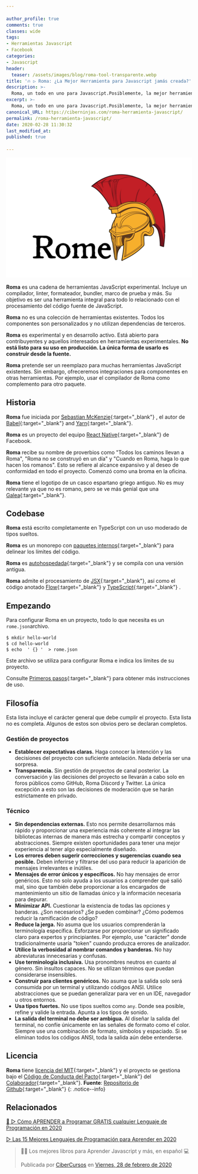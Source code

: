 ```yaml
---

author_profile: true
comments: true
classes: wide
tags:
- Herramientas Javascript
- Facebook
categories:
- Javascript
header:
  teaser: /assets/images/blog/roma-tool-transparente.webp
title: '🔥 ▷ Roma: ¿La Mejor Herramienta para Javascript jamás creada?'
description: >-
  Roma, un todo en uno para Javascript.Posiblemente, la mejor herramientas jamás creada para el uso de JavaScript; incluye un conjunto de: compilador, linterna, formateador, bundler, marco de pruebas y más.
excerpt: >-
  Roma, un todo en uno para Javascript.Posiblemente, la mejor herramientas jamás creada para el uso de JavaScript; incluye un conjunto de: compilador, linterna, formateador, bundler, marco de pruebas y más.
canonical_URL: https://ciberninjas.com/roma-herramienta-javascript/
permalink: /roma-herramienta-javascript/
date: 2020-02-28 11:30:32
last_modified_at: 
published: true

---
```


![Roma: La herramienta perfecta para Javascript creada por el equipo del Framework React de Facebook](/assets/images/blog/roma-tool-transparente.webp "Roma: La herramienta perfecta para Javascript creada por el equipo del Framework React de Facebook")

**Roma** es una cadena de herramientas JavaScript experimental. Incluye un compilador, linter, formateador, bundler, marco de prueba y más. Su objetivo es ser una herramienta integral para todo lo relacionado con el procesamiento del código fuente de JavaScript.

**Roma** no es una colección de herramientas existentes. Todos los componentes son personalizados y no utilizan dependencias de terceros.

**Roma** es experimental y en desarrollo activo. Está abierto para contribuyentes y aquellos interesados en herramientas experimentales. **No está listo para su uso en producción. La única forma de usarlo es construir desde la fuente.**

**Roma** pretende ser un reemplazo para muchas herramientas JavaScript existentes. Sin embargo, ofreceremos integraciones para componentes en otras herramientas. Por ejemplo, usar el compilador de Roma como complemento para otro paquete.

## Historia

**Roma** fue iniciada por [Sebastian McKenzie](https://twitter.com/sebmck){:target="_blank"} , el autor de [Babel](https://babeljs.io/){:target="_blank"} and [Yarn](https://yarnpkg.com/){:target="_blank"}.

**Roma** es un proyecto del equipo [React Native](https://github.com/facebook/react-native/){:target="_blank"} de Facebook.

**Roma** recibe su nombre de proverbios como "Todos los caminos llevan a Roma", "Roma no se construyó en un día" y "Cuando en Roma, haga lo que hacen los romanos". Esto se refiere al alcance expansivo y al deseo de conformidad en todo el proyecto. Comenzó como una broma en la oficina.

**Roma** tiene el logotipo de un casco espartano griego antiguo. No es muy relevante ya que no es romano, pero se ve más genial que una [Galea](https://en.wikipedia.org/wiki/Galea_(helmet)){:target="_blank"}.

## Codebase

**Roma** está escrito completamente en TypeScript con un uso moderado de tipos sueltos.

**Roma** es un monorepo con [paquetes internos](https://github.com/facebookexperimental/rome/blob/master/packages/@romejs){:target="_blank"} para delinear los límites del código.

**Roma** es [autohospedada](https://en.wikipedia.org/wiki/Self-hosting_(compilers)){:target="_blank"} y se compila con una versión antigua.

**Roma** admite el procesamiento de [JSX](https://reactjs.org/docs/introducing-jsx.html){:target="_blank"}, así como el código anotado [Flow](https://flow.org/){:target="_blank"} y [TypeScript](https://www.typescriptlang.org/){:target="_blank"} .

## Empezando

Para configurar Roma en un proyecto, todo lo que necesita es un `rome.json`archivo.

```
$ mkdir hello-world 
$ cd hello-world 
$ echo  ' {} '  > rome.json
```

Este archivo se utiliza para configurar Roma e indica los límites de su proyecto.

Consulte [Primeros pasos](https://github.com/facebookexperimental/rome/blob/master/docs/getting-started.md){:target="_blank"} para obtener más instrucciones de uso.

## Filosofía

Esta lista incluye el carácter general que debe cumplir el proyecto. Esta lista no es completa. Algunos de estos son obvios pero se declaran completos.

### Gestión de proyectos

- **Establecer expectativas claras.** Haga conocer la intención y las decisiones del proyecto con suficiente antelación. Nada debería ser una sorpresa.
- **Transparencia.** Sin gestión de proyectos de canal posterior. La conversación y las decisiones del proyecto se llevarán a cabo solo en foros públicos como GitHub, Roma Discord y Twitter. La única excepción a esto son las decisiones de moderación que se harán estrictamente en privado.

### Técnico

- **Sin dependencias externas.** Esto nos permite desarrollarnos más rápido y proporcionar una experiencia más coherente al integrar las bibliotecas internas de manera más estrecha y compartir conceptos y abstracciones. Siempre existen oportunidades para tener una mejor experiencia al tener algo especialmente diseñado.
- **Los errores deben sugerir correcciones y sugerencias cuando sea posible.** Deben inferirse y filtrarse del uso para reducir la aparición de mensajes irrelevantes e inútiles.
- **Mensajes de error únicos y específicos.** No hay mensajes de error genéricos. Esto no solo ayuda a los usuarios a comprender qué salió mal, sino que también debe proporcionar a los encargados de mantenimiento un sitio de llamadas único y la información necesaria para depurar.
- **Minimizar API.** Cuestionar la existencia de todas las opciones y banderas. ¿Son necesarios? ¿Se pueden combinar? ¿Cómo podemos reducir la ramificación de código?
- **Reduce la jerga.** No asuma que los usuarios comprenderán la terminología específica. Esforzarse por proporcionar un significado claro para expertos y principiantes. Por ejemplo, use "carácter" donde tradicionalmente usaría "token" cuando produzca errores de analizador.
- **Utilice la verbosidad al nombrar comandos y banderas.** No hay abreviaturas innecesarias y confusas.
- **Use terminología inclusiva.** Usa pronombres neutros en cuanto al género. Sin insultos capaces. No se utilizan términos que puedan considerarse insensibles.
- **Construir para clientes genéricos.** No asuma que la salida solo será consumida por un terminal y utilizando códigos ANSI. Utilice abstracciones que se puedan generalizar para ver en un IDE, navegador u otros entornos.
- **Usa tipos fuertes.** No use tipos sueltos como `any`. Donde sea posible, refine y valide la entrada. Apunta a los tipos de sonido.
- **La salida del terminal no debe ser ambigua.** Al diseñar la salida del terminal, no confíe únicamente en las señales de formato como el color. Siempre use una combinación de formato, símbolos y espaciado. Si se eliminan todos los códigos ANSI, toda la salida aún debe entenderse.

## Licencia

**Roma** tiene [licencia del MIT](https://github.com/facebookexperimental/rome/blob/master/LICENSE){:target="_blank"} y el proyecto se gestiona bajo el [Código de Conducta del Pacto](https://github.com/facebookexperimental/rome/blob/master/.github/CODE_OF_CONDUCT.md){:target="_blank"} del [Colaborador](https://github.com/facebookexperimental/rome/blob/master/.github/CODE_OF_CONDUCT.md){:target="_blank"}.
**Fuente**\: [Repositorio de Github](https://github.com/facebookexperimental/rome "Repositorio de Github"){:target="_blank"}
{: .notice--info}

## Relacionados

[🥇 ▷ Cómo APRENDER a Programar GRATIS cualquier Lenguaje de Programación en 2020](/programar/)

[▷ Las 15 Mejores Lenguajes de Programación para Aprender en 2020](/15-mejores-lenguajes-programacion/)

<div class="fb-post" data-href="https://www.facebook.com/cibercursos/posts/1051722598543613" data-width="850" data-show-text="true"><blockquote cite="https://developers.facebook.com/cibercursos/posts/1051722598543613" class="fb-xfbml-parse-ignore"><p>👨‍💻 Los mejores libros para Aprender Javascript y más, en español 💻</p>Publicada por <a href="https://www.facebook.com/cibercursos/">CiberCursos</a> en&nbsp;<a href="https://developers.facebook.com/cibercursos/posts/1051722598543613">Viernes, 28 de febrero de 2020</a></blockquote></div>